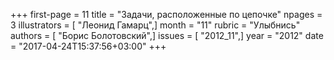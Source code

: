 +++
first-page = 11
title = "Задачи, расположенные по цепочке"
npages = 3
illustrators = [ "Леонид Гамарц",]
month = "11"
rubric = "Улыбнись"
authors = [ "Борис Болотовский",]
issues = [ "2012_11",]
year = "2012"
date = "2017-04-24T15:37:56+03:00"
+++
